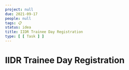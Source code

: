 ```yaml
---
project: null
due: 2021-09-17
people: null
tags: 📋 
status: idea
title: IIDR Trainee Day Registration
type: [ [ Task ] ]
---
```


# IIDR Trainee Day Registration